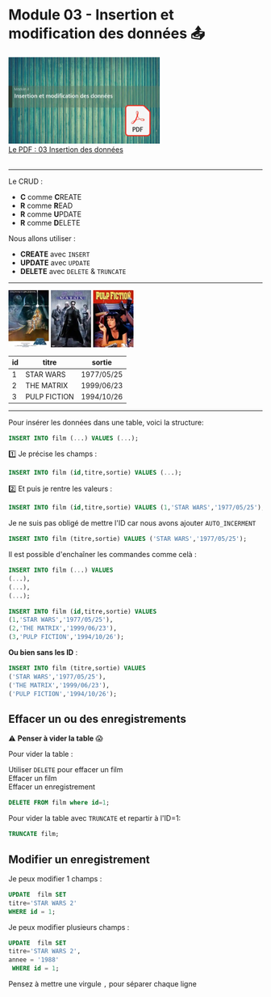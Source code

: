 # Module 03 - Insertion et modification des données :outbox_tray:


<a href="../00 Les fichiers PDF - Supports de cours/03 Insertion des données.pdf">
  <img src="../img/mod/m3.webp" width="300">
</a>  
<br>
<a href="../00 Les fichiers PDF - Supports de cours/03 Insertion des données.pdf">
Le PDF : 03 Insertion des données
</a> 
<br><br>
  
------------------------------------------
Le CRUD :
- **C** comme **C**REATE
- **R** comme **R**EAD
- **R** comme **U**PDATE
- **R** comme **D**ELETE
  
Nous allons utiliser :  
- **CREATE** avec <code>INSERT</code>  
- **UPDATE** avec <code>UPDATE</code>  
- **DELETE** avec <code>DELETE</code> & <code>TRUNCATE</code>  
------------------------------------------

<img src="../img/04/star.webp" width="80"> <img src="../img/04/matrix.webp" width="80"> <img src="../img/04/pulp.webp" width="80">

  
| id | titre | sortie |
|---|---|---|
| 1 | STAR WARS | 1977/05/25 |
| 2 | THE MATRIX | 1999/06/23 |
| 3 | PULP FICTION | 1994/10/26 |

------------------------------------------
  
Pour insérer les données dans une table, voici la structure:
```sql
INSERT INTO film (...) VALUES (...);
```

:one: Je précise les champs :
```sql
INSERT INTO film (id,titre,sortie) VALUES (...);
```
:two: Et puis je rentre les valeurs :
```sql
INSERT INTO film (id,titre,sortie) VALUES (1,'STAR WARS','1977/05/25');
```

Je ne suis pas obligé de mettre l'ID car nous avons ajouter <code>AUTO_INCERMENT</code>
```sql
INSERT INTO film (titre,sortie) VALUES ('STAR WARS','1977/05/25');
```

Il est possible d'enchaîner les commandes comme celà :

```sql
INSERT INTO film (...) VALUES
(...),
(...),
(...);
```

```sql
INSERT INTO film (id,titre,sortie) VALUES
(1,'STAR WARS','1977/05/25'),
(2,'THE MATRIX','1999/06/23'),
(3,'PULP FICTION','1994/10/26');
```
**Ou bien sans les ID** :
```sql
INSERT INTO film (titre,sortie) VALUES
('STAR WARS','1977/05/25'),
('THE MATRIX','1999/06/23'),
('PULP FICTION','1994/10/26');
```
## Effacer un ou des enregistrements

:warning: **Penser à vider la table** :scream:  
  

Pour vider la table :  

Utiliser <code>DELETE</code> pour effacer un film  
Effacer un film  
Effacer un enregistrement
```sql
DELETE FROM film where id=1;
```

  
Pour vider la table avec <code>TRUNCATE</code> et repartir à l'ID=1:
```sql
TRUNCATE film;
```

## Modifier un enregistrement
Je peux modifier 1 champs :  
```sql
UPDATE  film SET 
titre='STAR WARS 2'
WHERE id = 1;
```
Je peux modifier plusieurs champs :  
```sql
UPDATE  film SET 
titre='STAR WARS 2',
annee = '1988'
 WHERE id = 1;
```
Pensez à mettre une virgule <code>,</code> pour séparer chaque ligne